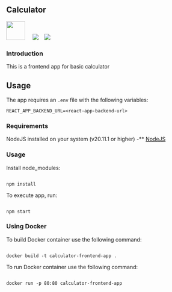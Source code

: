 ## Calculator

<img src="https://img.icons8.com/ultraviolet/80/000000/react--v1.png"
     height="50px"
/></span>
&nbsp;&nbsp;&nbsp;
<img src="https://img.icons8.com/color/48/000000/javascript--v1.png"
/>&nbsp;&nbsp;&nbsp;
<img src="https://img.icons8.com/fluency/48/000000/docker.png"/></span>
&nbsp;&nbsp;&nbsp;

### Introduction

This is a frontend app for basic calculator

## Usage

The app requires an `.env` file with the following variables:

```
REACT_APP_BACKEND_URL=<react-app-backend-url>
```

### Requirements

NodeJS installed on your system (v20.11.1 or higher) -\*\* [NodeJS](https://nodejs.org)

### Usage

Install node_modules:

```

npm install

```

To execute app, run:

```

npm start

```

### Using Docker

To build Docker container use the following command:

```

docker build -t calculator-frontend-app .

```

To run Docker container use the following command:

```

docker run -p 80:80 calculator-frontend-app

```
